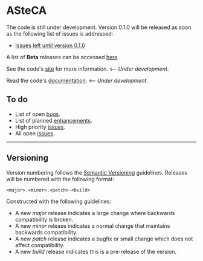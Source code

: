 # ASteCA

The code is still under development. Version 0.1.0 will be released as soon as
the following list of issues is addressed:

* [Issues left until version 0.1.0][1]

A list of **Beta** releases can be accessed [here][2].

See the code's [site][3] for more information. <-- *Under development*.

Read the code's [documentation][9]. <-- *Under development*.

## To do

* List of open [bugs][4].
* List of planned [enhancements][5].
* High priority [issues][6].
* All open [issues][7].

***

## Versioning

Version numbering follows the [Semantic Versioning][8] guidelines. Releases will be numbered
with the following format:

`<major>.<minor>.<patch>-<build>`

Constructed with the following guidelines:

* A new *major* release indicates a large change where backwards compatibility is broken.
* A new *minor* release indicates a normal change that maintains backwards compatibility.
* A new *patch* release indicates a bugfix or small change which does not affect compatibility.
* A new *build* release indicates this is a pre-release of the version.

[1]: https://github.com/Gabriel-p/asteca/milestones/v1.0.0
[2]: https://github.com/Gabriel-p/asteca/releases
[3]: http://gabriel-p.github.io/asteca/
[4]: https://github.com/Gabriel-p/asteca/issues?q=is%3Aopen+is%3Aissue+label%3Abug
[5]: https://github.com/Gabriel-p/asteca/issues?q=is%3Aopen+is%3Aissue+label%3Aenhancement
[6]: https://github.com/Gabriel-p/asteca/issues?q=is%3Aopen+is%3Aissue+label%3Ap%3Ahigh
[7]: https://github.com/Gabriel-p/asteca/issues
[8]: http://semver.org/
[9]: http://asteca.rtfd.org/